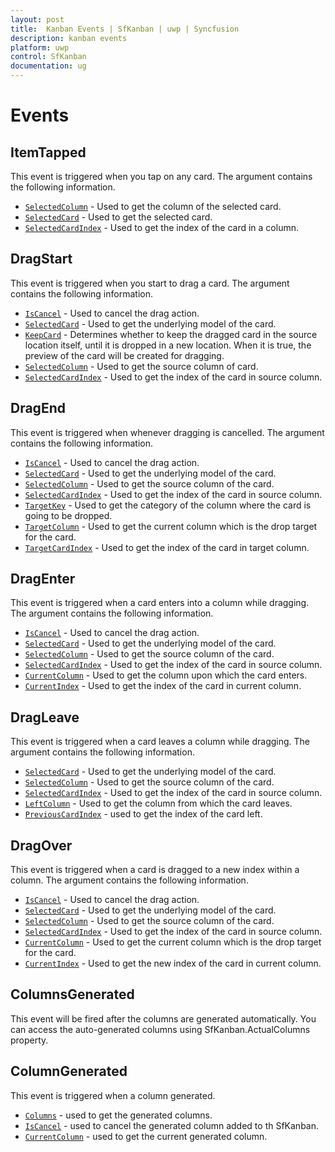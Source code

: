 ```yaml
---
layout: post
title:  Kanban Events | SfKanban | uwp | Syncfusion
description: kanban events
platform: uwp
control: SfKanban
documentation: ug
---
```


# Events

## ItemTapped

This event is triggered when you tap on any card. The argument contains the following information.

* [`SelectedColumn`](https://help.syncfusion.com/cr/cref_files/uwp/sfkanban/frlrfSyncfusionUIXamlKanbanKanbanDragEventArgsClassSelectedColumnTopic.html)          - Used to get the column of the selected card.
* [`SelectedCard`](https://help.syncfusion.com/cr/cref_files/uwp/sfkanban/frlrfSyncfusionUIXamlKanbanKanbanDragEventArgsClassSelectedCardTopic.html) 			- Used to get the selected card.
* [`SelectedCardIndex`](https://help.syncfusion.com/cr/cref_files/uwp/sfkanban/frlrfSyncfusionUIXamlKanbanKanbanDragEventArgsClassSelectedCardIndexTopic.html) 			- Used to get the index of the card in a column.

## DragStart

This event is triggered when you start to drag a card. The argument contains the following information.

* [`IsCancel`](https://help.syncfusion.com/cr/cref_files/uwp/sfkanban/frlrfSyncfusionUIXamlKanbanKanbanDragStartEventArgsClassIsCancelTopic.html)			- Used to cancel the drag action.
* [`SelectedCard`](https://help.syncfusion.com/cr/cref_files/uwp/sfkanban/frlrfSyncfusionUIXamlKanbanKanbanDragEventArgsClassSelectedCardTopic.html)			- Used to get the underlying model of the card.
* [`KeepCard`](https://help.syncfusion.com/cr/cref_files/uwp/sfkanban/frlrfSyncfusionUIXamlKanbanKanbanDragStartEventArgsClassKeepCardTopic.html)		- Determines whether to keep the dragged card in the source location itself, until it is dropped in a new location. When it is true, the preview of the card will be created for dragging.
* [`SelectedColumn`](https://help.syncfusion.com/cr/cref_files/uwp/sfkanban/frlrfSyncfusionUIXamlKanbanKanbanDragEventArgsClassSelectedColumnTopic.html) 	- Used to get the source column of card.
* [`SelectedCardIndex`](https://help.syncfusion.com/cr/cref_files/uwp/sfkanban/frlrfSyncfusionUIXamlKanbanKanbanDragEventArgsClassSelectedCardIndexTopic.html)		- Used to get the index of the card in source column.   

## DragEnd  

This event is triggered when whenever dragging is cancelled. The argument contains the following information.

* [`IsCancel`](https://help.syncfusion.com/cr/cref_files/uwp/sfkanban/frlrfSyncfusionUIXamlKanbanKanbanDragEndEventArgsClassIsCancelTopic.html)			- Used to cancel the drag action.
* [`SelectedCard`](https://help.syncfusion.com/cr/cref_files/uwp/sfkanban/frlrfSyncfusionUIXamlKanbanKanbanDragEventArgsClassSelectedCardTopic.html)			- Used to get the underlying model of the card.
* [`SelectedColumn`](https://help.syncfusion.com/cr/cref_files/uwp/sfkanban/frlrfSyncfusionUIXamlKanbanKanbanDragEventArgsClassSelectedColumnTopic.html) 	- Used to get the source column of the card.
* [`SelectedCardIndex`](https://help.syncfusion.com/cr/cref_files/uwp/sfkanban/frlrfSyncfusionUIXamlKanbanKanbanDragEventArgsClassSelectedCardIndexTopic.html)		- Used to get the index of the card in source column.
* [`TargetKey`](https://help.syncfusion.com/cr/cref_files/uwp/sfkanban/frlrfSyncfusionUIXamlKanbanKanbanDragEndEventArgsClassTargetKeyTopic.html) 	- Used to get the category of the column where the card is going to be dropped.
* [`TargetColumn`](https://help.syncfusion.com/cr/cref_files/uwp/sfkanban/frlrfSyncfusionUIXamlKanbanKanbanDragEndEventArgsClassTargetColumnTopic.html)	- Used to get the current column which is the drop target for the card.
* [`TargetCardIndex`](https://help.syncfusion.com/cr/cref_files/uwp/sfkanban/frlrfSyncfusionUIXamlKanbanKanbanDragEndEventArgsClassTargetCardIndexTopic.html)		- Used to get the index of the card in target column.

## DragEnter 

This event is triggered when a card enters into a column while dragging. The argument contains the following information.

* [`IsCancel`](https://help.syncfusion.com/cr/cref_files/uwp/sfkanban/frlrfSyncfusionUIXamlKanbanKanbanDragEnterEventArgsClassIsCancelTopic.html)				- Used to cancel the drag action.
* [`SelectedCard`](https://help.syncfusion.com/cr/cref_files/uwp/sfkanban/frlrfSyncfusionUIXamlKanbanKanbanDragEventArgsClassSelectedCardTopic.html)				- Used to get the underlying model of the card.
* [`SelectedColumn`](https://help.syncfusion.com/cr/cref_files/uwp/sfkanban/frlrfSyncfusionUIXamlKanbanKanbanDragEventArgsClassSelectedColumnTopic.html) 		- Used to get the source column of the card.
* [`SelectedCardIndex`](https://help.syncfusion.com/cr/cref_files/uwp/sfkanban/frlrfSyncfusionUIXamlKanbanKanbanDragEventArgsClassSelectedCardIndexTopic.html)			- Used to get the index of the card in source column.
* [`CurrentColumn`](https://help.syncfusion.com/cr/cref_files/uwp/sfkanban/frlrfSyncfusionUIXamlKanbanKanbanDragEnterEventArgsClassCurrentColumnTopic.html)		- Used to get the column upon which the card enters.
* [`CurrentIndex`](https://help.syncfusion.com/cr/cref_files/uwp/sfkanban/frlrfSyncfusionUIXamlKanbanKanbanDragEnterEventArgsClassCurrentIndexTopic.html)			- Used to get the index of the card in current column.

## DragLeave 

This event is triggered when a card leaves a column while dragging. The argument contains the following information.

* [`SelectedCard`](https://help.syncfusion.com/cr/cref_files/uwp/sfkanban/frlrfSyncfusionUIXamlKanbanKanbanDragEventArgsClassSelectedCardTopic.html)                - Used to get the underlying model of the card.
* [`SelectedColumn`](https://help.syncfusion.com/cr/cref_files/uwp/sfkanban/frlrfSyncfusionUIXamlKanbanKanbanDragEventArgsClassSelectedColumnTopic.html)        - Used to get the source column of the card.
* [`SelectedCardIndex`](https://help.syncfusion.com/cr/cref_files/uwp/sfkanban/frlrfSyncfusionUIXamlKanbanKanbanDragEventArgsClassSelectedCardIndexTopic.html)         - Used to get the index of the card in source column.
* [`LeftColumn`](https://help.syncfusion.com/cr/cref_files/uwp/sfkanban/frlrfSyncfusionUIXamlKanbanKanbanDragLeaveEventArgsClassLeftColumnTopic.html)		- Used to get the column from which the card leaves.
* [`PreviousCardIndex`](https://help.syncfusion.com/cr/cref_files/uwp/sfkanban/frlrfSyncfusionUIXamlKanbanKanbanDragLeaveEventArgsClassPreviousCardIndexTopic.html)   -   used to get the index of the card left.

## DragOver

This event is triggered when a card is dragged to a new index within a column. The argument contains the following information.

* [`IsCancel`](https://help.syncfusion.com/cr/cref_files/uwp/sfkanban/frlrfSyncfusionUIXamlKanbanKanbanDragOverEventArgsClassIsCancelTopic.html)			- Used to cancel the drag action.
* [`SelectedCard`](https://help.syncfusion.com/cr/cref_files/uwp/sfkanban/frlrfSyncfusionUIXamlKanbanKanbanDragEventArgsClassSelectedCardTopic.html)			- Used to get the underlying model of the card.
* [`SelectedColumn`](https://help.syncfusion.com/cr/cref_files/uwp/sfkanban/frlrfSyncfusionUIXamlKanbanKanbanDragEventArgsClassSelectedColumnTopic.html) 	- Used to get the source column of the card.
* [`SelectedCardIndex`](https://help.syncfusion.com/cr/cref_files/uwp/sfkanban/frlrfSyncfusionUIXamlKanbanKanbanDragEventArgsClassSelectedCardIndexTopic.html)		- Used to get the index of the card in source column.
* [`CurrentColumn`](https://help.syncfusion.com/cr/cref_files/uwp/sfkanban/frlrfSyncfusionUIXamlKanbanKanbanDragOverEventArgsClassCurrentColumnTopic.html)	- Used to get the current column which is the drop target for the card.
* [`CurrentIndex`](https://help.syncfusion.com/cr/cref_files/uwp/sfkanban/frlrfSyncfusionUIXamlKanbanKanbanDragOverEventArgsClassCurrentIndexTopic.html)		- Used to get the new index of the card in current column.

## ColumnsGenerated 

This event will be fired after the columns are generated automatically. You can access the auto-generated columns using SfKanban.ActualColumns property.


## ColumnGenerated

This event is triggered when a column generated.

* [`Columns`](https://help.syncfusion.com/cr/cref_files/uwp/sfkanban/frlrfSyncfusionUIXamlKanbanKanbanColumnsGeneratedEventArgsClassColumnsTopic.html)  -  used to get the generated columns.
* [`IsCancel`](https://help.syncfusion.com/cr/cref_files/uwp/sfkanban/frlrfSyncfusionUIXamlKanbanKanbanColumnGeneratedEventArgsClassIsCancelTopic.html)   -  used to cancel the generated column added to th SfKanban.
* [`CurrentColumn`](https://help.syncfusion.com/cr/cref_files/uwp/sfkanban/frlrfSyncfusionUIXamlKanbanKanbanColumnGeneratedEventArgsClassCurrentColumnTopic.html)   -   used to get the current generated column.